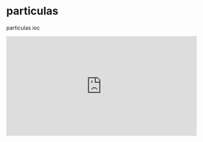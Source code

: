 # particulas
particulas ioc
<iframe height="265" style="width: 100%;" scrolling="no" title="particles.js" src="https://codepen.io/VincentGarreau/embed/pnlso?height=265&theme-id=dark&default-tab=js,result" frameborder="no" allowtransparency="true" allowfullscreen="true">
  See the Pen <a href='https://codepen.io/VincentGarreau/pen/pnlso'>particles.js</a> by Vincent Garreau
  (<a href='https://codepen.io/VincentGarreau'>@VincentGarreau</a>) on <a href='https://codepen.io'>CodePen</a>.
</iframe>
